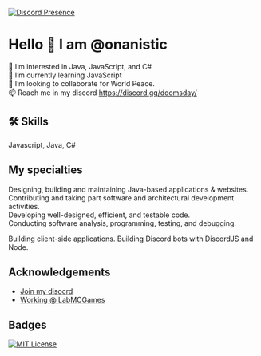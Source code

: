 [![Discord Presence](https://lanyard.cnrad.dev/api/939023433134669875)](https://discord.com/users/939023433134669875)


# Hello 👋  I am @onanistic

👀 I’m interested in Java, JavaScript, and C#   
🌱 I’m currently learning JavaScript  
💞️ I’m looking to collaborate for World Peace.  
📫 Reach me in my discord https://discord.gg/doomsday/


## 🛠 Skills
Javascript, Java, C#


## My specialties

Designing, building and maintaining Java-based applications & websites.  
Contributing and taking part software and architectural development activities.  
Developing well-designed, efficient, and testable code.     
Conducting software analysis, programming, testing, and debugging.  

Building client-side applications.
Building Discord bots with DiscordJS and Node.
## Acknowledgements

 - [Join my disocrd](https://discord.gg/doomsdady)
 - [Working @ LabMCGames](https://dsc.gg/research)
 


## Badges



[![MIT License](https://img.shields.io/badge/License-MIT-green.svg)](https://choosealicense.com/licenses/mit/)

